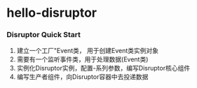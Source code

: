 # hello-disruptor


### Disruptor Quick Start
1. 建立一个工厂"Event类， 用于创建Event类实例对象
2. 需要有一个监听事件类，用于处理数据(Event类)
3. 实例化Disruptor实例，配置-系列参数，编写Disruptor核心组件
4. 编写生产者组件，向Disruptor容器中去投递数据